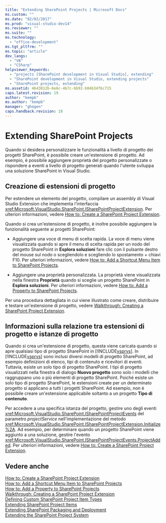 ```yaml
---
title: "Extending SharePoint Projects | Microsoft Docs"
ms.custom: ""
ms.date: "02/02/2017"
ms.prod: "visual-studio-dev14"
ms.reviewer: ""
ms.suite: ""
ms.technology: 
  - "office-development"
ms.tgt_pltfrm: ""
ms.topic: "article"
dev_langs: 
  - "VB"
  - "CSharp"
helpviewer_keywords: 
  - "projects [SharePoint development in Visual Studio], extending"
  - "SharePoint development in Visual Studio, extending projects"
  - "SharePoint projects, extending"
ms.assetid: 4643012b-6e6c-4b7c-bb92-b04b34f6c715
caps.latest.revision: 19
author: "kempb"
ms.author: "kempb"
manager: "ghogen"
caps.handback.revision: 18
---
```

# Extending SharePoint Projects
  Quando si desidera personalizzare le funzionalità a livello di progetto dei progetti SharePoint, è possibile creare un'estensione di progetto.  Ad esempio, è possibile aggiungere proprietà del progetto personalizzate o rispondere a eventi a livello di progetto generati quando l'utente sviluppa una soluzione SharePoint in Visual Studio.  
  
## Creazione di estensioni di progetto  
 Per estendere un elemento del progetto, compilare un assembly di Visual Studio Extension che implementa l'interfaccia <xref:Microsoft.VisualStudio.SharePoint.ISharePointProjectExtension>.  Per ulteriori informazioni, vedere [How to: Create a SharePoint Project Extension](../sharepoint/how-to-create-a-sharepoint-project-extension.md).  
  
 Quando si crea un'estensione di progetto, è inoltre possibile aggiungere la funzionalità seguente ai progetti SharePoint:  
  
-   Aggiungere una voce di menu di scelta rapida.  La voce di menu viene visualizzata quando si apre il menu di scelta rapida per un nodo del progetto SharePoint in **Esplora soluzioni** fare clic con il pulsante destro del mouse sul nodo o scegliendolo e scegliendo lo spostamento \+ chiavi F10.  Per ulteriori informazioni, vedere [How to: Add a Shortcut Menu Item to SharePoint Projects](../sharepoint/how-to-add-a-shortcut-menu-item-to-sharepoint-projects.md).  
  
-   Aggiungere una proprietà personalizzata.  La proprietà viene visualizzata nella finestra **Proprietà** quando si sceglie un progetto SharePoint in **Esplora soluzioni**.  Per ulteriori informazioni, vedere [How to: Add a Property to SharePoint Projects](../sharepoint/how-to-add-a-property-to-sharepoint-projects.md).  
  
 Per una procedura dettagliata in cui viene illustrato come creare, distribuire e testare un'estensione di progetto, vedere [Walkthrough: Creating a SharePoint Project Extension](../sharepoint/walkthrough-creating-a-sharepoint-project-extension.md).  
  
## Informazioni sulla relazione tra estensioni di progetto e istanze di progetto  
 Quando si crea un'estensione di progetto, questa viene caricata quando si apre qualsiasi tipo di progetto SharePoint in [!INCLUDE[vsprvs](../sharepoint/includes/vsprvs-md.md)]. In [!INCLUDE[vsprvs](../sharepoint/includes/vsprvs-md.md)] sono inclusi diversi modelli di progetto SharePoint, ad esempio definizioni di elenco, tipi di contenuto e ricevitori di eventi.  Tuttavia, esiste un solo tipo di progetto SharePoint.  I tipi di progetto visualizzati nella finestra di dialogo **Nuovo progetto** sono solo i modelli che raggruppano uno o più elementi di progetto SharePoint.  Poiché esiste un solo tipo di progetto SharePoint, le estensioni create per un determinato progetto si applicano a tutti i progetti SharePoint.  Ad esempio, non è possibile creare un'estensione applicabile soltanto a un progetto **Tipo di contenuto**.  
  
 Per accedere a una specifica istanza del progetto, gestire uno degli eventi <xref:Microsoft.VisualStudio.SharePoint.ISharePointProjectEvents> del parametro *projectService* nell'implementazione del metodo <xref:Microsoft.VisualStudio.SharePoint.ISharePointProjectExtension.Initialize%2A>.  Ad esempio, per determinare quando un progetto SharePoint viene aggiunto a una soluzione, gestire l'evento <xref:Microsoft.VisualStudio.SharePoint.ISharePointProjectEvents.ProjectAdded>.  Per ulteriori informazioni, vedere [How to: Create a SharePoint Project Extension](../sharepoint/how-to-create-a-sharepoint-project-extension.md).  
  
## Vedere anche  
 [How to: Create a SharePoint Project Extension](../sharepoint/how-to-create-a-sharepoint-project-extension.md)   
 [How to: Add a Shortcut Menu Item to SharePoint Projects](../sharepoint/how-to-add-a-shortcut-menu-item-to-sharepoint-projects.md)   
 [How to: Add a Property to SharePoint Projects](../sharepoint/how-to-add-a-property-to-sharepoint-projects.md)   
 [Walkthrough: Creating a SharePoint Project Extension](../sharepoint/walkthrough-creating-a-sharepoint-project-extension.md)   
 [Defining Custom SharePoint Project Item Types](../sharepoint/defining-custom-sharepoint-project-item-types.md)   
 [Extending SharePoint Project Items](../sharepoint/extending-sharepoint-project-items.md)   
 [Extending SharePoint Packaging and Deployment](../sharepoint/extending-sharepoint-packaging-and-deployment.md)   
 [Extending the SharePoint Project System](../sharepoint/extending-the-sharepoint-project-system.md)  
  
  